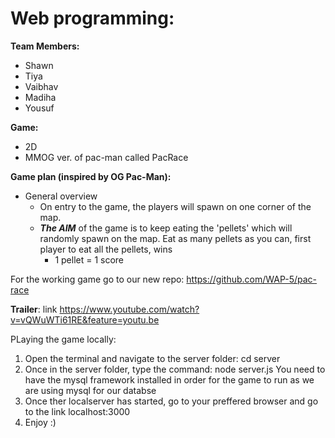 # Web programming:
__Team Members:__
* Shawn 
* Tiya
* Vaibhav
* Madiha 
* Yousuf

__Game:__
* 2D
* MMOG ver. of pac-man called PacRace

__Game plan (inspired by OG Pac-Man):__
* General overview
  * On entry to the game, the players will spawn on one corner of the map.
  * ***The AIM*** of the game is to keep eating the 'pellets' which will randomly spawn on the map. Eat as many pellets as you can, first player to eat all the pellets, wins
    * 1 pellet = 1 score
    
  
  
  
For the working game go to our new repo: https://github.com/WAP-5/pac-race

__Trailer__: link https://www.youtube.com/watch?v=vQWuWTi61RE&feature=youtu.be

PLaying the game locally: 
 1) Open the terminal and navigate to the server folder: cd server 
 2) Once in the server folder, type the command: node server.js 
 You need to have the mysql framework installed in order for the game to run as we are using mysql for our databse
 3) Once ther localserver has started, go to your preffered browser and go to the link localhost:3000 
 4) Enjoy :)

